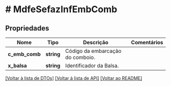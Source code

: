 # # MdfeSefazInfEmbComb

## Propriedades

Nome | Tipo | Descrição | Comentários
------------ | ------------- | ------------- | -------------
**c_emb_comb** | **string** | Código da embarcação do comboio. |
**x_balsa** | **string** | Identificador da Balsa. |

[[Voltar à lista de DTOs]](../../README.md#models) [[Voltar à lista de API]](../../README.md#endpoints) [[Voltar ao README]](../../README.md)
